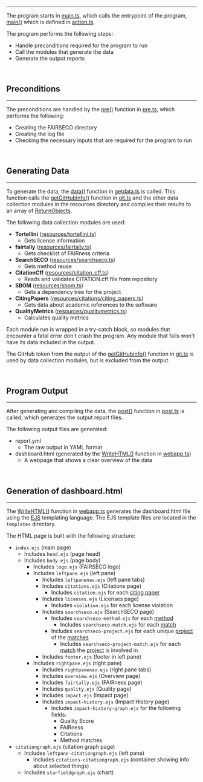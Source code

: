 
---

The program starts in [main.ts](../modules/main.html), which calls the entrypoint of the program, [main()](../functions/action.main.html) which is defined in [action.ts](../modules/action.html).

 The program performs the following steps:
  - Handle preconditions required for the program to run
  - Call the modules that generate the data
  - Generate the output reports

<br>

## Preconditions

---

The preconditions are handled by the [pre()](../functions/pre.pre.html) function in [pre.ts](../modules/pre.html), which performs the following:
- Creating the FAIRSECO directory
 - Creating the log file
 - Checking the necessary inputs that are required for the program to run
 
 <br>

 ## Generating Data

 ---

 To generate the data, the [data()](../functions/getdata.data.html) function in [getdata.ts](../modules/getdata.html) is called.
 This function calls the [getGitHubInfo()](../functions/git.getGitHubInfo.html) function in [git.ts](../modules/git.html) and the other data collection modules in the resources directory and compiles their results to an array of [ReturnObjects](../interfaces/getdata.ReturnObject.html).

 The following data collection modules are used:
- **Tortellini** ([resources/tortellini.ts](../modules/resources_tortellini.html))
    - Gets license information
- **fairtally** ([resources/fairtally.ts](../modules/resources_fairtally.html))  
    - Gets checklist of FAIRness criteria
- **SearchSECO** ([resources/searchseco.ts](../modules/resources_searchseco.html))
    - Gets method reuse
- **CitationCff** ([resources/citation_cff.ts](../modules/resources_citation_cff.html))
    - Reads and validates CITATION.cff file from repository
- **SBOM** ([resources/sbom.ts](../modules/resources_sbom.html))
    - Gets a dependency tree for the project
- **CitingPapers** ([resources/citations/citing_papers.ts](../modules/resources_citations_citing_papers.html))
    - Gets data about academic references to the software
- **QualityMetrics** ([resources/qualitymetrics.ts](../modules/resources_qualitymetrics.html))
    - Calculates quality metrics

Each module run is wrapped in a try-catch block, so modules that encounter a fatal error don't crash the program. Any module that fails won't have its data included in the output.

The GitHub token from the output of the [getGitHubInfo()](../functions/git.getGitHubInfo.html) function in [git.ts](../modules/git.html) is used by data collection modules, but is excluded from the output.

<br>

## Program Output

---

After generating and compiling the data, the [post()](../functions/post.post.html) function in [post.ts](../modules/post.html) is called, which generates the output report files.

The following output files are generated:
- report.yml
    - The raw output in YAML format
- dashboard.html (generated by the [WriteHTML()](../functions/webapp.WriteHTML.html) function in [webapp.ts](../modules/webapp.html)) 
    - A webpage that shows a clear overview of the data

<br>

## Generation of dashboard.html

---

The [WriteHTML()](../functions/webapp.WriteHTML.html) function in [webapp.ts](../modules/webapp.html) generates the dashboard.html file using the [EJS](https://ejs.co) templating language.
The EJS template files are located in the `templates` directory.

The HTML page is built with the following structure:
- `index.ejs` (main page)
    - Includes `head.ejs` (page head)
    - Includes `body.ejs` (page body)
        - Includes `logo.ejs` (FAIRSECO logo)
        - Includes `leftpane.ejs` (left pane)
            - Includes `leftpanenav.ejs` (left pane tabs)
            - Includes `citations.ejs` (Citations page)
                - Includes `citation.ejs` for each [citing paper](../classes/resources_citations_paper.Paper.html)
            - Includes `licenses.ejs` (Licenses page)
                - Includes `violation.ejs` for each license violation
            - Includes `searchseco.ejs` (SearchSECO page)
                - Includes `searchseco-method.ejs` for each [method](../interfaces/resources_searchseco.Method.html)
                    - Includes `searchseco-match.ejs` for each [match](../interfaces/resources_searchseco.Match.html)
                - Includes `searchseco-project.ejs` for each unique [project](../interfaces/resources_searchseco.MethodData.html#project) of the [matches](../interfaces/resources_searchseco.Match.html)
                    - Includes `searchseco-project-match.ejs` for each [match](../interfaces/resources_searchseco.Match.html) the [project](../interfaces/resources_searchseco.MethodData.html#project) is involved in
            - Includes `footer.ejs` (footer in left pane)
        - Includes `rightpane.ejs` (right pane)
            - Includes `rightpanenav.ejs` (right pane tabs)
            - Includes `overview.ejs` (Overview page)
            - Includes `fairtally.ejs` (FAIRness page)
            - Includes `quality.ejs` (Quality page)
            - Includes `impact.ejs` (Impact page)
            - Includes `impact-history.ejs` (Impact History page)
                - Includes `impact-history-graph.ejs` for the following fields:
                    - Quality Score
                    - FAIRness
                    - Citations
                    - Method matches
- `citationgraph.ejs` (citation graph page)
    - Includes `leftpane-citationgraph.ejs` (left pane)
        - Includes `citations-citationgraph.ejs` (container showing info about selected things)
    - Includes `starfieldgraph.ejs` (chart)